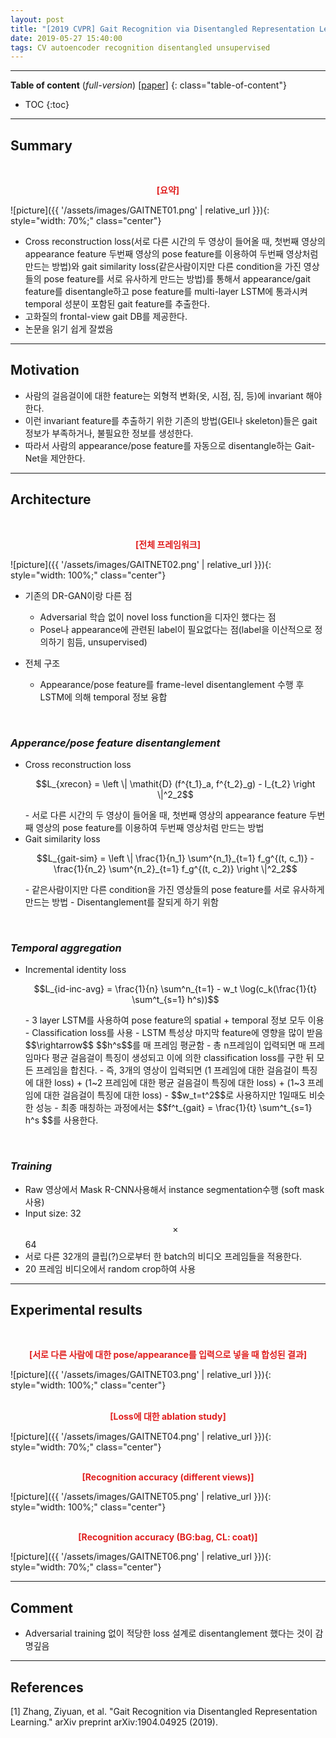 ```yaml
---
layout: post
title: "[2019 CVPR] Gait Recognition via Disentangled Representation Learning"
date: 2019-05-27 15:40:00
tags: CV autoencoder recognition disentangled unsupervised
---
```


<!--more-->

---

**Table of content** (*full-version*)
[[paper]](https://arxiv.org/pdf/1904.04925.pdf)
{: class="table-of-content"}
* TOC
{:toc}

---

## Summary


<br/>
<p align="center" style="color: #e01f1f; font-weight: bold;">[요약]</p>
![picture]({{ '/assets/images/GAITNET01.png' | relative_url }}){: style="width: 70%;" class="center"}
<br/>


- Cross reconstruction loss(서로 다른 시간의 두 영상이 들어올 때, 첫번째 영상의 appearance feature 두번째 영상의 pose feature를 이용하여 두번째 영상처럼 만드는 방법)와 gait similarity loss(같은사람이지만 다른 condition을 가진 영상들의 pose feature를 서로 유사하게 만드는 방법)를 통해서 appearance/gait feature를 disentangle하고 pose feature를 multi-layer LSTM에 통과시켜 temporal 성분이 포함된 gait feature를 추출한다.
- 고화질의 frontal-view gait DB를 제공한다.
- 논문을 읽기 쉽게 잘썼음

---

## Motivation


- 사람의 걸음걸이에 대한 feature는 외형적 변화(옷, 시점, 짐, 등)에 invariant 해야한다.
- 이런 invariant feature를 추출하기 위한 기존의 방법(GEI나 skeleton)들은 gait 정보가 부족하거나, 불필요한 정보를 생성한다. 
- 따라서 사람의 appearance/pose feature를 자동으로 disentangle하는 Gait-Net을 제안한다.

---

## Architecture

<br/>
<p align="center" style="color: #e01f1f; font-weight: bold;">[전체 프레임워크]</p>
![picture]({{ '/assets/images/GAITNET02.png' | relative_url }}){: style="width: 100%;" class="center"}
<br/>

- 기존의 DR-GAN이랑 다른 점
  - Adversarial 학습 없이 novel loss function을 디자인 했다는 점
  - Pose나 appearance에 관련된 label이 필요없다는 점(label을 이산적으로 정의하기 힘듬, unsupervised)

- 전체 구조
  - Appearance/pose feature를 frame-level disentanglement 수행 후 LSTM에 의해 temporal 정보 융합

<br/>

### *Apperance/pose feature disentanglement* 
- Cross reconstruction loss
  <p align="center">$$L_{xrecon} = \left \| \mathit{D} (f^{t_1}_a, f^{t_2}_g) - I_{t_2} \right \|^2_2$$</p>
  - 서로 다른 시간의 두 영상이 들어올 때, 첫번째 영상의 appearance feature 두번째 영상의 pose feature를 이용하여 두번째 영상처럼 만드는 방법
- Gait similarity loss
  <p align="center">$$L_{gait-sim} = \left \| \frac{1}{n_1} \sum^{n_1}_{t=1} f_g^{(t, c_1)} - \frac{1}{n_2} \sum^{n_2}_{t=1} f_g^{(t, c_2)}   \right \|^2_2$$</p>
  - 같은사람이지만 다른 condition을 가진 영상들의 pose feature를 서로 유사하게 만드는 방법
  - Disentanglement를 잘되게 하기 위함

<br/>

### *Temporal aggregation* 
- Incremental identity loss
  <p align="center">$$L_{id-inc-avg} = \frac{1}{n} \sum^n_{t=1} - w_t \log(c_k(\frac{1}{t} \sum^t_{s=1} h^s))$$</p>
  - 3 layer LSTM를 사용하여 pose feature의 spatial + temporal 정보 모두 이용
  - Classification loss를 사용
  - LSTM 특성상 마지막 feature에 영향을 많이 받음 $$\rightarrow$$ $$h^s$$를 매 프레임 평균함
  - 총 n프레임이 입력되면 매 프레임마다 평균 걸음걸이 특징이 생성되고 이에 의한 classification loss를 구한 뒤 모든 프레임을 합친다.
  - 즉, 3개의 영상이 입력되면 (1 프레임에 대한 걸음걸이 특징에 대한 loss) + (1~2 프레임에 대한 평균 걸음걸이 특징에 대한 loss) + (1~3 프레임에 대한 걸음걸이 특징에 대한 loss)
  - $$w_t=t^2$$로 사용하지만 1일때도 비슷한 성능
  - 최종 매칭하는 과정에서는 $$f^t_{gait} = \frac{1}{t} \sum^t_{s=1} h^s $$를 사용한다.

<br/>

### *Training*
- Raw 영상에서 Mask R-CNN사용해서 instance segmentation수행 (soft mask사용)
- Input size: 32 $$\times$$ 64
- 서로 다른 32개의 클립(?)으로부터 한 batch의 비디오 프레임들을 적용한다.
- 20 프레임 비디오에서 random crop하여 사용

---
  
## Experimental results


<br/>
<p align="center" style="color: #e01f1f; font-weight: bold;">[서로 다른 사람에 대한 pose/appearance를 입력으로 넣을 때 합성된 결과]</p>
![picture]({{ '/assets/images/GAITNET03.png' | relative_url }}){: style="width: 100%;" class="center"}
<br/>

<br/>
<p align="center" style="color: #e01f1f; font-weight: bold;">[Loss에 대한 ablation study]</p>
![picture]({{ '/assets/images/GAITNET04.png' | relative_url }}){: style="width: 70%;" class="center"}
<br/>

<br/>
<p align="center" style="color: #e01f1f; font-weight: bold;">[Recognition accuracy (different views)]</p>
![picture]({{ '/assets/images/GAITNET05.png' | relative_url }}){: style="width: 100%;" class="center"}
<br/>

<br/>
<p align="center" style="color: #e01f1f; font-weight: bold;">[Recognition accuracy (BG:bag, CL: coat)]</p>
![picture]({{ '/assets/images/GAITNET06.png' | relative_url }}){: style="width: 70%;" class="center"}
<br/>



---

## Comment

- Adversarial training 없이 적당한 loss 설계로 disentanglement 했다는 것이 감명깊음

---

## References

[1] Zhang, Ziyuan, et al. "Gait Recognition via Disentangled Representation Learning." arXiv preprint arXiv:1904.04925 (2019).
